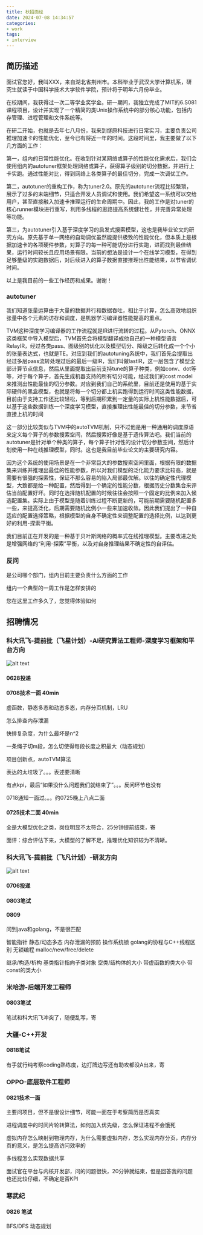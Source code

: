 ```yaml
---
title: 秋招面经
date: 2024-07-08 14:34:57
categories:
- work
tags:
- interview
---
```



<!--more-->

## 简历描述
面试官您好，我叫XXX，来自湖北省荆州市。本科毕业于武汉大学计算机系，研究生就读于中国科学技术大学软件学院，预计将于明年六月份毕业。

在校期间，我获得过一次二等学业奖学金。研一期间，我独立完成了MIT的6.S081课程项目，设计并实现了一个精简的类Unix操作系统中的部分核心功能，包括内存管理、进程管理和文件系统等。

在研二开始，也就是去年七八月份，我来到燧原科技进行日常实习，主要负责公司推理加速卡的性能优化，至今已有将近一年的时间。这段时间里，我主要做了以下几方面的工作：

第一，组内的日常性能优化。在收到针对某网络或算子的性能优化需求后，我们会使用组内的autotuner框架处理网络或算子，获得算子级别的切分数据，并进行上卡实跑。通过性能对比，得到网络上各类算子的最佳切分，完成一次调优工作。

第二，autotuner的重构工作，称为tuner2.0。原先的autotuner流程比较繁琐，展示了过多的末端细节，只适合开发人员调试和使用。我们希望这一系统可以交给用户，甚至直接融入加速卡推理运行的生命周期中。因此，我的工作是对tuner的核心runner模块进行重写，利用多线程的思路提高系统健壮性，并完善异常处理等功能。

第三，为autotuner引入基于深度学习的启发式搜索模型，这也是我毕业论文的研究方向。原先基于单一网络的自动调优虽然能提供极致的性能优化，但本质上是根据加速卡的各项硬件参数，对算子的每一种可能切分进行实跑，进而找到最佳结果，运行时间较长且应用场景有限。当前的想法是设计一个在线学习模型，在得到足够量级的实跑数据后，对后续进入的算子数据直接推理出性能结果，以节省调优时间。

以上是我目前的一些工作经历和成果。谢谢！


### autotuner
我们知道张量运算由于大量的数据并行和数据吞吐，相比于计算，怎么高效地组织张量中各个元素的访存和调度，是机器学习编译器性能提高的重点。

TVM这种深度学习编译器的工作流程就是IR进行流转的过程。从Pytorch、ONNX这类框架中导入模型后，TVM首先会将模型翻译成他自己的一种模型语言RelayIR，经过各类pass、图级别的优化以及模型切分、降级之后转化成一个个小的张量表达式，也就是TE。对应到我们的autotuning系统中，我们首先会提取出经过多层pass流转处理过后的最后一级IR，我们叫做lastIR，这一层包含了模型全部计算节点信息，然后从里面提取出目前支持tune的算子种类，例如conv、dot等等，对于每个算子，首先生成机器支持的所有切分可能，经过我们的cost model来推测出性能最佳的切分参数。对应到我们自己的系统里，目前还是使用的基于实际硬件的黑盒模型，也就是将每一个切分都上机实跑得到运行时间这类性能数据，目前由于支持工作还比较轻松，等到后期积累到一定量的实际上机性能数据后，可以基于这些数据训练一个深度学习模型，直接推理出性能最佳的切分参数，来节省直接上机的时间

这一部分比较类似与TVM中的autoTVM机制，只不过他是用一种通用的调度原语来定义每个算子的参数搜索空间，然后搜索好像是基于遗传算法吧。我们当前的autotuner是针对单个种类的算子，每个算子针对性的设计切分参数空间，然后计划使用一种在线推理模型，同时。这也是我目前毕业论文的主要研究内容。

因为这个系统的使用场景是在一个非常巨大的参数搜索空间里面，根据有限的数据集来训练并推理出最佳的性能参数，所以对我们模型的泛化能力要求比较高，就是需要有很强的探索性，保证不那么容易的陷入局部最优解。以往的确定性代理模型，大致都是给一种配置，然后得到一个确定的性能分数，根据历史分数集合来评估当前配置好坏。同时在选择随机配置的时候往往会按照一个固定的比例来加入候选配置集。实际上由于模型是随着训练过程不断更新的，可能前期需要随机配置多一些，来提高泛化，后期需要随机比例小一些来加速收敛。因此我们提出了一种自适应的配置选择策略，根据模型的自身不确定性来调整配置的选择比例，以达到更好的利用-探索平衡。

我们目前正在开发的是一种基于贝叶斯网络的概率式在线推理模型。主要改进之处是增强网络的“利用-探索”平衡，以及对自身推理结果不确定性的自评估。

### 反问

是公司哪个部门，组内目前主要负责什么方面的工作

组内一个典型的一周工作是怎样安排的

您在这里工作多久了，您觉得体验如何

## 招聘情况

### 科大讯飞-提前批（飞星计划）-AI研究算法工程师-深度学习框架和平台方向
![alt text](image1.png)

#### 0628投递

#### 0708技术一面 40min

虚函数，静态多态和动态多态，内存分页机制，LRU

怎么排查内存泄漏

快排复杂度，为什么最坏是n^2

一条绳子切m段，怎么切使得每段长度之积最大（动态规划）

项目创新点，autoTVM算法

表达的太垃圾了。。。表述要清晰

有点kpi，最后“如果没什么问题我们就结束了”。。。反问环节也没有

0718通知一面过。。。约0725晚上八点二面

#### 0725技术二面 40min

全是大模型优化之类，岗位明显不太符合，25分钟提前结束，寄

面评：综合评估下来，大模型的了解不足，推理优化知识较为不清晰。

### 科大讯飞-提前批（飞凡计划）-研发方向
![alt text](image2.png)

#### 0706投递

#### 0803笔试

#### 0809
问到java和golang，不是很匹配

智能指针 静态/动态多态 内存泄漏的预防 操作系统锁 golang的协程与C++线程区别 无锁编程 malloc/new/free/delete

继承/构造/析构 基类指针指向子类对象 空类/结构体的大小 带虚函数的类大小 带const的类大小

### 米哈游-后端开发工程师

#### 0803笔试
笔试和科大讯飞冲突了，随便乱写，寄

### 大疆-C++开发

#### 0818笔试
有手就行纯考察coding熟练度，边打牌边写还有助攻都没A出来，寄

### OPPO-底层软件工程师

#### 0821技术一面
主要问项目，但不是很设计细节，可能一面在于考察简历是否真实

进程调度中的时间片轮转算法，如何加入优先级，怎么保证进程不会饿死

虚拟内存怎么映射到物理内存，为什么需要虚拟内存，怎么实现内存分页，内存分页的意义，是怎么提高访问效率的

多线程怎么实现数据共享

面试官在平台与内核开发部，问的问题很快，20分钟就结束，但是回答我的问题也还比较仔细，不确定是否KPI


### 寒武纪

#### 0826 笔试
BFS/DFS 动态规划

